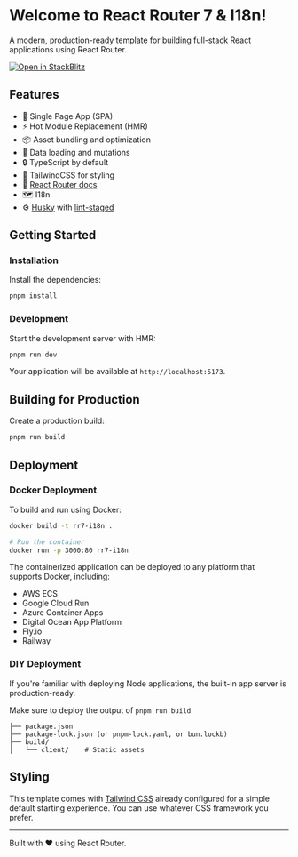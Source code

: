 # Welcome to React Router 7 & I18n!

A modern, production-ready template for building full-stack React applications using React Router.

[![Open in StackBlitz](https://developer.stackblitz.com/img/open_in_stackblitz.svg)](https://stackblitz.com/github/nafnix/rr7-i18n/tree/main/default)

## Features

- 🚀 Single Page App (SPA)
- ⚡️ Hot Module Replacement (HMR)
- 📦 Asset bundling and optimization
- 🔄 Data loading and mutations
- 🔒 TypeScript by default
- 🎉 TailwindCSS for styling
- 📖 [React Router docs](https://reactrouter.com/)
- 🗺️ I18n
- ⚙️ [Husky](https://github.com/typicode/husky) with [lint-staged](https://github.com/lint-staged/lint-staged)

## Getting Started

### Installation

Install the dependencies:

```bash
pnpm install
```

### Development

Start the development server with HMR:

```bash
pnpm run dev
```

Your application will be available at `http://localhost:5173`.

## Building for Production

Create a production build:

```bash
pnpm run build
```

## Deployment

### Docker Deployment

To build and run using Docker:

```bash
docker build -t rr7-i18n .

# Run the container
docker run -p 3000:80 rr7-i18n
```

The containerized application can be deployed to any platform that supports Docker, including:

- AWS ECS
- Google Cloud Run
- Azure Container Apps
- Digital Ocean App Platform
- Fly.io
- Railway

### DIY Deployment

If you're familiar with deploying Node applications, the built-in app server is production-ready.

Make sure to deploy the output of `pnpm run build`

```plaintext
├── package.json
├── package-lock.json (or pnpm-lock.yaml, or bun.lockb)
├── build/
│   └── client/    # Static assets
```

## Styling

This template comes with [Tailwind CSS](https://tailwindcss.com/) already configured for a simple default starting experience. You can use whatever CSS framework you prefer.

---

Built with ❤️ using React Router.
